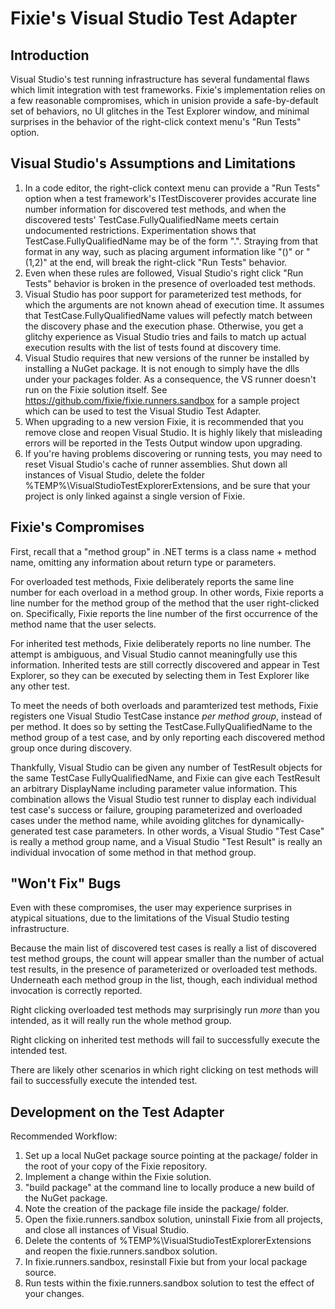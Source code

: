 ﻿# Fixie's Visual Studio Test Adapter

## Introduction

Visual Studio's test running infrastructure has several fundamental flaws
which limit integration with test frameworks.  Fixie's implementation relies
on a few reasonable compromises, which in unision provide a safe-by-default
set of behaviors, no UI glitches in the Test Explorer window, and minimal
surprises in the behavior of the right-click context menu's "Run Tests" option.

## Visual Studio's Assumptions and Limitations

1. In a code editor, the right-click context menu can provide a "Run Tests"
option when a test framework's ITestDiscoverer provides accurate line
number information for discovered test methods, and when the discovered tests'
TestCase.FullyQualifiedName meets certain undocumented restrictions.
Experimentation shows that TestCase.FullyQualifiedName may be of the
form "<full-name-of-test-class>.<method-name>". Straying from that format
in any way, such as placing argument information like "()" or "(1,2)" at
the end, will break the right-click "Run Tests" behavior.
2. Even when these rules are followed, Visual Studio's right click "Run
Tests" behavior is broken in the presence of overloaded test methods.
3. Visual Studio has poor support for parameterized test methods, for which
the arguments are not known ahead of execution time. It assumes that
TestCase.FullyQualifiedName values will pefectly match between the discovery
phase and the execution phase. Otherwise, you get a glitchy experience as
Visual Studio tries and fails to match up actual execution results
with the list of tests found at discovery time.
4. Visual Studio requires that new versions of the runner be installed by
installing a NuGet package.  It is not enough to simply have the dlls under
your packages folder.  As a consequence, the VS runner doesn't run on the Fixie
solution itself. See https://github.com/fixie/fixie.runners.sandbox for
a sample project which can be used to test the Visual Studio Test Adapter.
5. When upgrading to a new version Fixie, it is recommended that you remove
close and reopen Visual Studio.  It is highly likely that misleading errors
will be reported in the Tests Output window upon upgrading.
6. If you're having problems discovering or running tests, you may need to reset
Visual Studio's cache of runner assemblies. Shut down all instances of Visual Studio,
delete the folder %TEMP%\VisualStudioTestExplorerExtensions, and be sure that
your project is only linked against a single version of Fixie.

## Fixie's Compromises

First, recall that a "method group" in .NET terms is a class name + method
name, omitting any information about return type or parameters.

For overloaded test methods, Fixie deliberately reports the same line number for
each overload in a method group.  In other words, Fixie reports a line number for
the method group of the method that the user right-clicked on.  Specifically,
Fixie reports the line number of the first occurrence of the method name that
the user selects.

For inherited test methods, Fixie deliberately reports no line number.  The
attempt is ambiguous, and Visual Studio cannot meaningfully use this information.
Inherited tests are still correctly discovered and appear in Test Explorer,
so they can be executed by selecting them in Test Explorer like any other test.

To meet the needs of both overloads and paramterized test methods, Fixie
registers one Visual Studio TestCase instance *per method group*, instead
of per method.  It does so by setting the TestCase.FullyQualifiedName to
the method group of a test case, and by only reporting each discovered
method group once during discovery.

Thankfully, Visual Studio can be given any number of TestResult objects for
the same TestCase FullyQualifiedName, and Fixie
can give each TestResult an arbitrary DisplayName including parameter
value information.  This combination allows the Visual Studio test runner to
display each individual test case's success or failure, grouping parameterized
and overloaded cases under the method name, while avoiding glitches for
dynamically-generated test case parameters.  In other words, a Visual Studio
"Test Case" is really a method group name, and a Visual Studio "Test Result"
is really an individual invocation of some method in that method group.

## "Won't Fix" Bugs

Even with these compromises, the user may experience surprises in atypical
situations, due to the limitations of the Visual Studio testing infrastructure.
        
Because the main list of discovered test cases is really a list of discovered
test method groups, the count will appear smaller than the number of actual
test results, in the presence of parameterized or overloaded test methods.
Underneath each method group in the list, though, each individual method
invocation is correctly reported.

Right clicking overloaded test methods may surprisingly run *more* than you
intended, as it will really run the whole method group.
        
Right clicking on inherited test methods will fail to successfully execute
the intended test.

There are likely other scenarios in which right clicking on test methods will
fail to successfully execute the intended test.

## Development on the Test Adapter

Recommended Workflow:

1. Set up a local NuGet package source pointing at the package/ folder in the
root of your copy of the Fixie repository.
2. Implement a change within the Fixie solution.
3. "build package" at the command line to locally produce a new build of the
NuGet package.
4. Note the creation of the package file inside the package/ folder.
5. Open the fixie.runners.sandbox solution, uninstall Fixie from all projects,
and close all instances of Visual Studio.
6. Delete the contents of %TEMP%\VisualStudioTestExplorerExtensions and reopen
the fixie.runners.sandbox solution.
7. In fixie.runners.sandbox, resinstall Fixie but from your local package
source.
8. Run tests within the fixie.runners.sandbox solution to test the effect of
your changes.